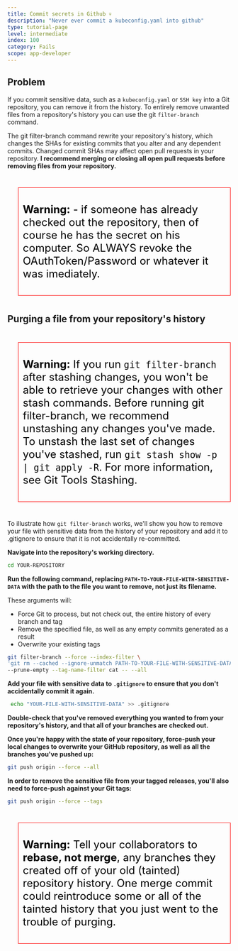 ```yaml
---
title: Commit secrets in Github 💀
description: "Never ever commit a kubeconfig.yaml into github"
type: tutorial-page
level: intermediate
index: 100
category: Fails
scope: app-developer
---
```




## Problem
If you commit sensitive data, such as a `kubeconfig.yaml` or `SSH key` into a Git repository, you can remove it from 
the history. To entirely remove unwanted files from a repository's history you can use the git `filter-branch` command.

The git filter-branch command rewrite your repository's history, which changes the SHAs for 
existing commits that you alter and any dependent commits. Changed commit SHAs may affect open pull requests 
in your repository. **I recommend merging or closing all open pull requests before removing files from your repository.** 

> **Warning:** - if someone has already checked out the repository, then of course he has the secret on his computer. So ALWAYS revoke the OAuthToken/Password or whatever it was imediately.


## Purging a file from your repository's history

> **Warning:** If you run `git filter-branch` after stashing changes, you won't be able to retrieve your changes with other 
stash commands. Before running git filter-branch, we recommend unstashing any changes you've made. To unstash the 
last set of changes you've stashed, run `git stash show -p | git apply -R`. For more information, see Git Tools Stashing.


To illustrate how `git filter-branch` works, we'll show you how to remove your file with sensitive data from the 
history of your repository and add it to .gitignore to ensure that it is not accidentally re-committed.

**Navigate into the repository's working directory.**

```bash
cd YOUR-REPOSITORY
```

**Run the following command, replacing `PATH-TO-YOUR-FILE-WITH-SENSITIVE-DATA` with the path to the file you want to remove, 
not just its filename.**

These arguments will:
* Force Git to process, but not check out, the entire history of every branch and tag
* Remove the specified file, as well as any empty commits generated as a result
* Overwrite your existing tags

```bash
git filter-branch --force --index-filter \
'git rm --cached --ignore-unmatch PATH-TO-YOUR-FILE-WITH-SENSITIVE-DATA' \
--prune-empty --tag-name-filter cat -- --all

```

**Add your file with sensitive data to `.gitignore` to ensure that you don't accidentally commit it again.**
```bash
 echo "YOUR-FILE-WITH-SENSITIVE-DATA" >> .gitignore
```

**Double-check that you've removed everything you wanted to from your repository's history, and that all of your 
branches are checked out.**

**Once you're happy with the state of your repository, force-push your local changes to overwrite your GitHub repository, 
as well as all the branches you've pushed up:**

```bash
git push origin --force --all
```

**In order to remove the sensitive file from your tagged releases, you'll also need to force-push against your Git tags:**
```bash
git push origin --force --tags
```

> **Warning:** Tell your collaborators to **rebase, not merge**, any branches they created off of your old (tainted) repository history. 
One merge commit could reintroduce some or all of the tainted history that you just went to the trouble of purging.


<style>
blockquote {
 border:1px solid red;
 padding:10px;
 margin-top:40px;
 margin-bottom:40px;
}
blockquote p {
    font-size: 1.5rem;
    color: black;
}
</style>
